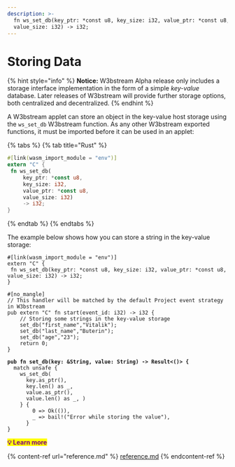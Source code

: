 ```yaml
---
description: >-
  fn ws_set_db(key_ptr: *const u8, key_size: i32, value_ptr: *const u8,
  value_size: i32) -> i32;
---
```


# Storing Data

{% hint style="info" %}
**Notice:** W3bstream Alpha release only includes a storage interface implementation in the form of a simple _key-value_ database. Later releases of W3bstream will provide further storage options, both centralized and decentralized.
{% endhint %}

A W3bstream applet can store an object in the key-value host storage using the `ws_set_db` W3bstream function. As any other W3bstream exported functions, it must be imported before it can be used in an applet:

{% tabs %}
{% tab title="Rust" %}
```rust
#[link(wasm_import_module = "env")] 
extern "C" { 
 fn ws_set_db(
     key_ptr: *const u8, 
     key_size: i32, 
     value_ptr: *const u8, 
     value_size: i32) 
     -> i32;
}
```
{% endtab %}
{% endtabs %}

The example below shows how you can store a string in the key-value storage:

<pre class="language-rust"><code class="lang-rust">#[link(wasm_import_module = "env")] 
extern "C" { 
 fn ws_set_db(key_ptr: *const u8, key_size: i32, value_ptr: *const u8, value_size: i32) -> i32;
}

#[no_mangle]
// This handler will be matched by the default Project event strategy in W3bstream
pub extern "C" fn start(event_id: i32) -> i32 {
    // Storing some strings in the key-value storage
    set_db("first_name","Vitalik");
    set_db("last_name","Buterin");
    set_db("age","23");
    return 0;
}
<strong>
</strong><strong>pub fn set_db(key: &#x26;String, value: String) -> Result&#x3C;()> { 
</strong>  match unsafe { 
    ws_set_db( 
      key.as_ptr(), 
      key.len() as _, 
      value.as_ptr(), 
      value.len() as _, ) 
    } { 
        0 => Ok(()), 
        _ => bail!("Error while storing the value"), 
      } 
}</code></pre>

<mark style="color:purple;">**💡 Learn more**</mark>

{% content-ref url="reference.md" %}
[reference.md](reference.md)
{% endcontent-ref %}
